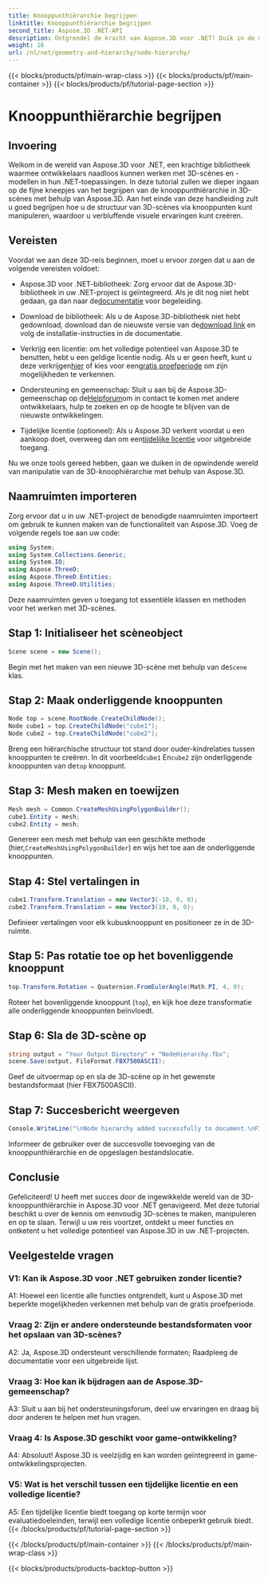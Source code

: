 ```yaml
---
title: Knooppunthiërarchie begrijpen
linktitle: Knooppunthiërarchie begrijpen
second_title: Aspose.3D .NET-API
description: Ontgrendel de kracht van Aspose.3D voor .NET! Duik in de manipulatie van knooppunthiërarchieën met deze stapsgewijze handleiding. Creëer moeiteloos verbluffende 3D-scènes.
weight: 16
url: /nl/net/geometry-and-hierarchy/node-hierarchy/
---
```


{{< blocks/products/pf/main-wrap-class >}}
{{< blocks/products/pf/main-container >}}
{{< blocks/products/pf/tutorial-page-section >}}

# Knooppunthiërarchie begrijpen

## Invoering

Welkom in de wereld van Aspose.3D voor .NET, een krachtige bibliotheek waarmee ontwikkelaars naadloos kunnen werken met 3D-scènes en -modellen in hun .NET-toepassingen. In deze tutorial zullen we dieper ingaan op de fijne kneepjes van het begrijpen van de knooppunthiërarchie in 3D-scènes met behulp van Aspose.3D. Aan het einde van deze handleiding zult u goed begrijpen hoe u de structuur van 3D-scènes via knooppunten kunt manipuleren, waardoor u verbluffende visuele ervaringen kunt creëren.

## Vereisten

Voordat we aan deze 3D-reis beginnen, moet u ervoor zorgen dat u aan de volgende vereisten voldoet:

-  Aspose.3D voor .NET-bibliotheek: Zorg ervoor dat de Aspose.3D-bibliotheek in uw .NET-project is geïntegreerd. Als je dit nog niet hebt gedaan, ga dan naar de[documentatie](https://reference.aspose.com/3d/net/) voor begeleiding.

-  Download de bibliotheek: Als u de Aspose.3D-bibliotheek niet hebt gedownload, download dan de nieuwste versie van de[download link](https://releases.aspose.com/3d/net/) en volg de installatie-instructies in de documentatie.

-  Verkrijg een licentie: om het volledige potentieel van Aspose.3D te benutten, hebt u een geldige licentie nodig. Als u er geen heeft, kunt u deze verkrijgen[hier](https://purchase.aspose.com/buy) of kies voor een[gratis proefperiode](https://releases.aspose.com/) om zijn mogelijkheden te verkennen.

-  Ondersteuning en gemeenschap: Sluit u aan bij de Aspose.3D-gemeenschap op de[Helpforum](https://forum.aspose.com/c/3d/18)om in contact te komen met andere ontwikkelaars, hulp te zoeken en op de hoogte te blijven van de nieuwste ontwikkelingen.

-  Tijdelijke licentie (optioneel): Als u Aspose.3D verkent voordat u een aankoop doet, overweeg dan om een[tijdelijke licentie](https://purchase.aspose.com/temporary-license/) voor uitgebreide toegang.

Nu we onze tools gereed hebben, gaan we duiken in de opwindende wereld van manipulatie van de 3D-knoophiërarchie met behulp van Aspose.3D.

## Naamruimten importeren

Zorg ervoor dat u in uw .NET-project de benodigde naamruimten importeert om gebruik te kunnen maken van de functionaliteit van Aspose.3D. Voeg de volgende regels toe aan uw code:

```csharp
using System;
using System.Collections.Generic;
using System.IO;
using Aspose.ThreeD;
using Aspose.ThreeD.Entities;
using Aspose.ThreeD.Utilities;
```

Deze naamruimten geven u toegang tot essentiële klassen en methoden voor het werken met 3D-scènes.

## Stap 1: Initialiseer het scèneobject

```csharp
Scene scene = new Scene();
```

 Begin met het maken van een nieuwe 3D-scène met behulp van de`Scene` klas.

## Stap 2: Maak onderliggende knooppunten

```csharp
Node top = scene.RootNode.CreateChildNode();
Node cube1 = top.CreateChildNode("cube1");
Node cube2 = top.CreateChildNode("cube2");
```

 Breng een hiërarchische structuur tot stand door ouder-kindrelaties tussen knooppunten te creëren. In dit voorbeeld`cube1` En`cube2` zijn onderliggende knooppunten van de`top` knooppunt.

## Stap 3: Mesh maken en toewijzen

```csharp
Mesh mesh = Common.CreateMeshUsingPolygonBuilder();
cube1.Entity = mesh;
cube2.Entity = mesh;
```

 Genereer een mesh met behulp van een geschikte methode (hier,`CreateMeshUsingPolygonBuilder`) en wijs het toe aan de onderliggende knooppunten.

## Stap 4: Stel vertalingen in

```csharp
cube1.Transform.Translation = new Vector3(-10, 0, 0);
cube2.Transform.Translation = new Vector3(10, 0, 0);
```

Definieer vertalingen voor elk kubusknooppunt en positioneer ze in de 3D-ruimte.

## Stap 5: Pas rotatie toe op het bovenliggende knooppunt

```csharp
top.Transform.Rotation = Quaternion.FromEulerAngle(Math.PI, 4, 0);
```

Roteer het bovenliggende knooppunt (`top`), en kijk hoe deze transformatie alle onderliggende knooppunten beïnvloedt.

## Stap 6: Sla de 3D-scène op

```csharp
string output = "Your Output Directory" + "NodeHierarchy.fbx";
scene.Save(output, FileFormat.FBX7500ASCII);
```

Geef de uitvoermap op en sla de 3D-scène op in het gewenste bestandsformaat (hier FBX7500ASCII).

## Stap 7: Succesbericht weergeven

```csharp
Console.WriteLine("\nNode hierarchy added successfully to document.\nFile saved at " + output);
```

Informeer de gebruiker over de succesvolle toevoeging van de knooppunthiërarchie en de opgeslagen bestandslocatie.

## Conclusie

Gefeliciteerd! U heeft met succes door de ingewikkelde wereld van de 3D-knooppunthiërarchie in Aspose.3D voor .NET genavigeerd. Met deze tutorial beschikt u over de kennis om eenvoudig 3D-scènes te maken, manipuleren en op te slaan. Terwijl u uw reis voortzet, ontdekt u meer functies en ontketent u het volledige potentieel van Aspose.3D in uw .NET-projecten.

## Veelgestelde vragen

### V1: Kan ik Aspose.3D voor .NET gebruiken zonder licentie?

A1: Hoewel een licentie alle functies ontgrendelt, kunt u Aspose.3D met beperkte mogelijkheden verkennen met behulp van de gratis proefperiode.

### Vraag 2: Zijn er andere ondersteunde bestandsformaten voor het opslaan van 3D-scènes?

A2: Ja, Aspose.3D ondersteunt verschillende formaten; Raadpleeg de documentatie voor een uitgebreide lijst.

### Vraag 3: Hoe kan ik bijdragen aan de Aspose.3D-gemeenschap?

A3: Sluit u aan bij het ondersteuningsforum, deel uw ervaringen en draag bij door anderen te helpen met hun vragen.

### Vraag 4: Is Aspose.3D geschikt voor game-ontwikkeling?

A4: Absoluut! Aspose.3D is veelzijdig en kan worden geïntegreerd in game-ontwikkelingsprojecten.

### V5: Wat is het verschil tussen een tijdelijke licentie en een volledige licentie?

A5: Een tijdelijke licentie biedt toegang op korte termijn voor evaluatiedoeleinden, terwijl een volledige licentie onbeperkt gebruik biedt.
{{< /blocks/products/pf/tutorial-page-section >}}

{{< /blocks/products/pf/main-container >}}
{{< /blocks/products/pf/main-wrap-class >}}

{{< blocks/products/products-backtop-button >}}
